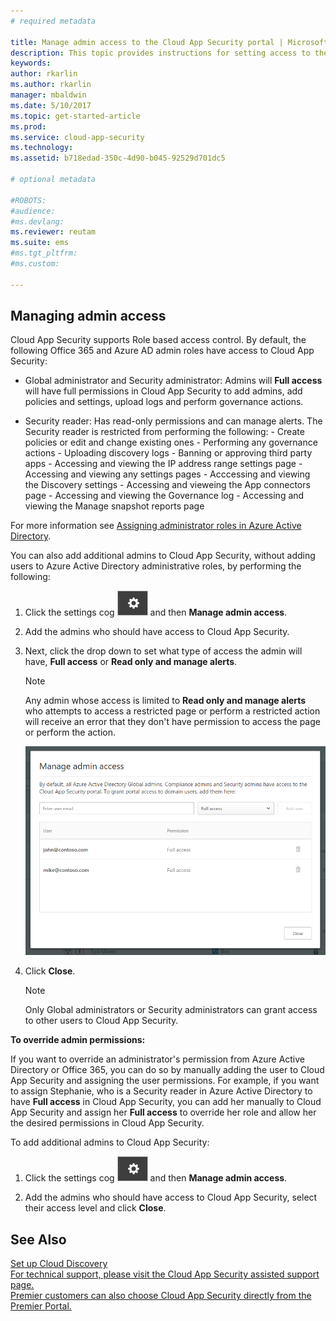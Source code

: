 ```yaml
---
# required metadata

title: Manage admin access to the Cloud App Security portal | Microsoft Docs
description: This topic provides instructions for setting access to the Cloud App Security portal for your admins.
keywords:
author: rkarlin
ms.author: rkarlin
manager: mbaldwin
ms.date: 5/10/2017
ms.topic: get-started-article
ms.prod:
ms.service: cloud-app-security
ms.technology:
ms.assetid: b718edad-350c-4d90-b045-92529d701dc5

# optional metadata

#ROBOTS:
#audience:
#ms.devlang:
ms.reviewer: reutam
ms.suite: ems
#ms.tgt_pltfrm:
#ms.custom:

---
```


## Managing admin access

Cloud App Security supports Role based access control. By default, the following Office 365 and Azure AD admin roles have access to Cloud App Security:

- Global administrator and Security administrator: Admins will **Full access** will have full permissions in Cloud App Security to add admins, add policies and settings, upload logs and perform governance actions.

- Security reader: Has read-only permissions and can manage alerts. The Security reader is restricted from performing the following:
      - Create policies or edit and change existing ones 
      - Performing any governance actions 
      - Uploading discovery logs
      - Banning or approving third party apps
      - Accessing and viewing the IP address range settings page
      - Accessing and viewing any settings pages 
      - Acccessing and viewing the Discovery settings 
      - Accessing and vieweing the App connectors page
      - Accessing and viewing the Governance log 
      - Accessing and viewing the Manage snapshot reports page 

For more information see [Assigning administrator roles in Azure Active Directory](https://docs.microsoft.com/en-us/azure/active-directory/active-directory-assign-admin-roles).

You can also add additional admins to Cloud App Security, without adding users to Azure Active Directory administrative roles, by performing the following:

1. Click the settings cog ![settings icon](./media/settings-icon.png "settings icon") and then **Manage admin access**. 

2. Add the admins who should have access to Cloud App Security.
  
      
3. Next, click the drop down to set what type of access the admin will have, **Full access** or **Read only and manage alerts**.

     >[!NOTE]
      >Any admin whose access is limited to **Read only and manage alerts** who attempts to access a restricted page or perform a restricted action will receive an error that they don't have permission to access the page or perform the action.

   ![manage admin access](./media/manage-admin-access.png "manage admin access")  

4. Click **Close**.  

   >[!NOTE]
    >Only Global administrators or Security administrators can grant access to other users to Cloud App Security.
  
**To override admin permissions:**

If you want to override an administrator's permission from Azure Active Directory or Office 365, you can do so by manually adding the user to Cloud App Security and assigning the user permissions.
For example, if you want to assign Stephanie, who is a Security reader in Azure Active Directory to have **Full access** in Cloud App Security, you can add her manually to Cloud App Security and assign her **Full access** to override her role and allow her the desired permissions in Cloud App Security. 


To add additional admins to Cloud App Security:
1. Click the settings cog ![settings icon](./media/settings-icon.png "settings icon") and then **Manage admin access**. 

2. Add the admins who should have access to Cloud App Security, select their access level and click **Close**.



## See Also  
[Set up Cloud Discovery](set-up-cloud-discovery.md)   
[For technical support, please visit the Cloud App Security assisted support page.](http://support.microsoft.com/oas/default.aspx?prid=16031)   
[Premier customers can also choose Cloud App Security directly from the Premier Portal.](https://premier.microsoft.com/)  
  
  